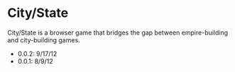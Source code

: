 City/State
=========

City/State is a browser game that bridges the gap between empire-building and city-building games.

* 0.0.2: 9/17/12
* 0.0.1: 8/9/12
